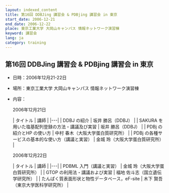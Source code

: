 ```yaml
---
layout: indexed_content
title: 第16回 DDBJing 講習会 & PDBjing 講習会 in 東京
start_date: 2006-12-21
end_date: 2006-12-22
place: 東京工業大学 大岡山キャンパス 情報ネットワーク演習棟
keyword: 講習会
lang: ja
category: training
---
```


## 第16回 DDBJing 講習会 & PDBjing 講習会 in 東京  <a name="16"></a>

-   日時：2006年12月21-22日

-   場所：東京工業大学 大岡山キャンパス 情報ネットワーク演習棟

-   内容：

    2006年12月21日

    | タイトル | 講師 |
    |---|
    | DDBJ の紹介 | 坂井 勝呂（DDBJ）                 |
    | SAKURA を用いた塩基配列登録の方法・講議及び実習   | 坂井 勝呂（DDBJ） |
    | PDBj の紹介とHP の使い方 | 中村 春木（大阪大学蛋白質研究所） |
    | PDBj の各種サービスの基本的な使い方（講議と実習） | 金城 玲（大阪大学蛋白質研究所） |

    2006年12月22日

    | タイトル | 講師 |
    |---|
    | PDBML 入門（講議と実習） | 金城 玲（大阪大学蛋白質研究所） |
    | GTOP の利用法・講議および実習 | 福地 佐斗志（国立遺伝学研究所） |
    | たんぱく質表面形状と物性データベース，eF-site | 木下 賢吾（東京大学医科学研究所） |
